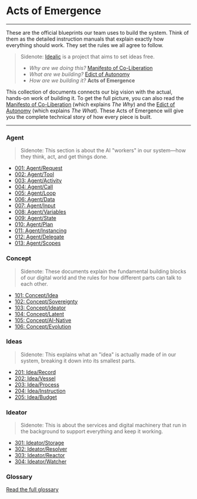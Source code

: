 # Acts of Emergence

---

These are the official blueprints our team uses to build the system. Think of them as the detailed instruction manuals that explain exactly how everything should work. They set the rules we all agree to follow.

> Sidenote:
> [Idealic](http://idealic.ai) is a project that aims to set ideas free.
>
> - *Why are we doing this?* [Manifesto of Co-Liberation](../manifesto/)
> - *What are we building?* [Edict of Autonomy](../edict/)
> - *How are we building it?* **Acts of Emergence**

This collection of documents connects our big vision with the actual, hands-on work of building it. To get the full picture, you can also read the [Manifesto of Co-Liberation](../manifesto/) (which explains *The Why*) and the [Edict of Autonomy](../edict/) (which explains *The What*). These Acts of Emergence will give you the complete technical story of how every piece is built.

---

### Agent

> Sidenote:
> This section is about the AI "workers" in our system—how they think, act, and get things done.
>

- [001: Agent/Request](./001_agent_request.md)
- [002: Agent/Tool](./002_agent_tool.md)
- [003: Agent/Activity](./003_agent_activity.md)
- [004: Agent/Call](./004_agent_call.md)
- [005: Agent/Loop](./005_agent_loop.md)
- [006: Agent/Data](./006_agent_data.md)
- [007: Agent/Input](./007_agent_input.md)
- [008: Agent/Variables](./008_agent_variables.md)
- [009: Agent/State](./009_agent_state.md)
- [010: Agent/Plan](./010_agent_plan.md)
- [011: Agent/Instancing](./011_agent_instancing.md)
- [012: Agent/Delegate](./012_agent_delegate.md)
- [013: Agent/Scopes](./013_agent_scopes.md)

### Concept

> Sidenote:
> These documents explain the fundamental building blocks of our digital world and the rules for how different parts can talk to each other.
>

- [101: Concept/Idea](./101_concept_idea.md)
- [102: Concept/Sovereignty](./102_concept_sovereignty.md)
- [103: Concept/Ideator](./103_concept_ideator.md)
- [104: Concept/Latent](./104_concept_latent.md)
- [105: Concept/AI-Native](./105_concept_ai_native.md)
- [106: Concept/Evolution](./106_concept_evolution.md)

### Ideas

> Sidenote:
> This explains what an "idea" is actually made of in our system, breaking it down into its smallest parts.
>

- [201: Idea/Record](./201_idea_record.md)
- [202: Idea/Vessel](./202_idea_vessel.md)
- [203: Idea/Process](./203_idea_process.md)
- [204: Idea/Instruction](./204_idea_instruction.md)
- [205: Idea/Budget](./205_idea_budget.md)

### Ideator

> Sidenote:
> This is about the services and digital machinery that run in the background to support everything and keep it working.

- [301: Ideator/Storage](./301_ideator_storage.md)
- [302: Ideator/Resolver](./302_ideator_resolver.md)
- [303: Ideator/Reactor](./303_ideator_reactor.md)
- [304: Ideator/Watcher](./304_ideator_watcher.md)

### Glossary

[Read the full glossary](./000_glossary.md)
